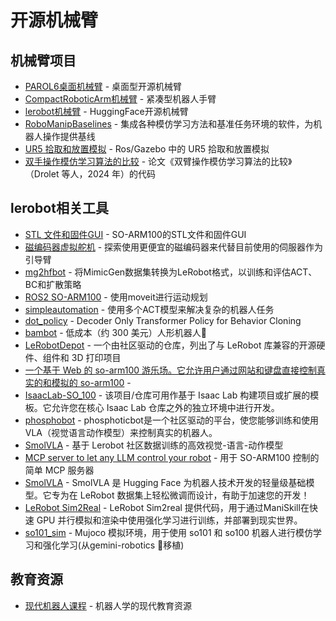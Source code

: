 # 开源机械臂

## 机械臂项目

- [PAROL6桌面机械臂](https://github.com/xiongy25/PAROL6-Desktop-robot-arm) - 桌面型开源机械臂
- [CompactRoboticArm机械臂](https://github.com/mvgjorge/CompactRoboticArm?tab=readme-ov-file) - 紧凑型机器人手臂
- [lerobot机械臂](https://github.com/huggingface/lerobot) - HuggingFace开源机械臂
- [RoboManipBaselines](https://github.com/isri-aist/RoboManipBaselines) - 集成各种模仿学习方法和基准任务环境的软件，为机器人操作提供基线
- [UR5 拾取和放置模拟](https://github.com/pietrolechthaler/UR5-Pick-and-Place-Simulation) - Ros/Gazebo 中的 UR5 拾取和放置模拟
- [双手操作模仿学习算法的比较](https://bimanual-imitation.github.io/) - 论文《双臂操作模仿学习算法的比较》（Drolet 等人，2024 年）的代码

## lerobot相关工具

- [STL 文件和固件GUI](https://github.com/TheRobotStudio/SO-ARM100) - SO-ARM100的STL文件和固件GUI
- [磁编码器虚拟舵机](https://github.com/avenhaus/SO-ARM100-Encoders) - 探索使用更便宜的磁编码器来代替目前使用的伺服器作为引导臂
- [mg2hfbot](https://github.com/kywch/mg2hfbot) - 将MimicGen数据集转换为LeRobot格式，以训练和评估ACT、BC和扩散策略
- [ROS2 SO-ARM100](https://github.com/JafarAbdi/ros2_so_arm100) - 使用moveit进行运动规划
- [simpleautomation](https://github.com/1g0rrr/simpleautomation) - 使用多个ACT模型来解决复杂的机器人任务
- [dot_policy](https://github.com/IliaLarchenko/dot_policy?tab=readme-ov-file) - Decoder Only Transformer Policy for Behavior Cloning
- [bambot](https://github.com/timqian/bambot.git) - 低成本（约 300 美元）人形机器人🌱
- [LeRobotDepot](https://github.com/maximilienroberti/lerobotdepot.git) - 一个由社区驱动的仓库，列出了与 LeRobot 库兼容的开源硬件、组件和 3D 打印项目
- [一个基于 Web 的 so-arm100 游乐场。它允许用户通过网站和键盘直接控制真实的和模拟的 so-arm100](https://so-arm100.bambot.org/) - 
- [IsaacLab-SO_100](https://github.com/MuammerBay/IsaacLab-SO_100.git) - 该项目/仓库可用作基于 Isaac Lab 构建项目或扩展的模板。它允许您在核心 Isaac Lab 仓库之外的独立环境中进行开发。
- [phosphobot](https://github.com/phospho-app/phosphobot.git) - phosphoticbot是一个社区驱动的平台，使您能够训练和使用 VLA（视觉语言动作模型）来控制真实的机器人。
- [SmolVLA](https://huggingface.co/blog/smolvla) - 基于 Lerobot 社区数据训练的高效视觉-语言-动作模型
- [MCP server to let any LLM control your robot](https://www.youtube.com/watch?v=EmpQQd7jRqs) - 用于 SO-ARM100 控制的简单 MCP 服务器
- [SmolVLA](https://x.com/danaaubakir/status/1933546314731507982) - SmolVLA 是 Hugging Face 为机器人技术开发的轻量级基础模型。它专为在 LeRobot 数据集上轻松微调而设计，有助于加速您的开发！
- [LeRobot Sim2Real](https://github.com/StoneT2000/lerobot-sim2real.git) - LeRobot Sim2real 提供代码，用于通过ManiSkill在快速 GPU 并行模拟和渲染中使用强化学习进行训练，并部署到现实世界。
- [so101_sim](https://github.com/tuul-ai/so101_sim.git) - Mujoco 模拟环境，用于使用 so101 和 so100 机器人进行模仿学习和强化学习(从gemini-robotics 🦾移植)
  
  
## 教育资源

- [现代机器人课程](https://github.com/madibabaiasl/modern-robotics-course) - 机器人学的现代教育资源
